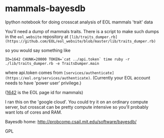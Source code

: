 # mammals-bayesdb
Ipython notebook for doing crosscat analysis of EOL mammals 'trait' data

You'll need a dump of mammals traits.  There is a script to make such dumps in the `eol_website` repository at
`[lib/traits_dumper.rb](https://github.com/EOL/eol_website/blob/master/lib/traits_dumper.rb)`

so you would say something like

    ID=1642 CHUNK=20000 TOKEN=`cat ../api.token` time ruby -r ./lib/traits_dumper.rb -e TraitsDumper.main

where api.token comes from `[services/authenticate](https://eol.org/services/authenticate)`.  (Currently your EOL account
needs to have 'power user' privilege.)

([1642](https://eol.org/pages/1642) is the EOL page id for mammals)

I ran this on the 'google cloud'.  You could try it on an ordinary
compute server, but crosscat can be pretty compute intensive so you'll
probably want lots of cores and RAM.

Bayesdb home: http://probcomp.csail.mit.edu/software/bayesdb/

GPL
